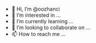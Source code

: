 - 👋 Hi, I’m @oozhanci
- 👀 I’m interested in ...
- 🌱 I’m currently learning ...
- 💞️ I’m looking to collaborate on ...
- 📫 How to reach me ...

<!---
oozhanci/oozhanci is a ✨ special ✨ repository because its `README.md` (this file) appears on your GitHub profile.
You can click the Preview link to take a look at your changes.
--->
